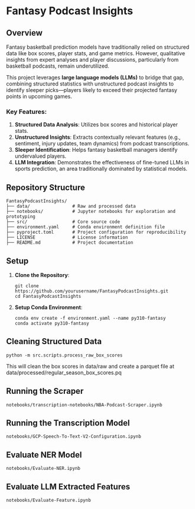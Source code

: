 # Fantasy Podcast Insights

## Overview

Fantasy basketball prediction models have traditionally relied on structured data like box scores, player stats, and game metrics. However, qualitative insights from expert analyses and player discussions, particularly from basketball podcasts, remain underutilized. 

This project leverages **large language models (LLMs)** to bridge that gap, combining structured statistics with unstructured podcast insights to identify sleeper picks—players likely to exceed their projected fantasy points in upcoming games.

### Key Features:
1. **Structured Data Analysis**: Utilizes box scores and historical player stats.
2. **Unstructured Insights**: Extracts contextually relevant features (e.g., sentiment, injury updates, team dynamics) from podcast transcriptions.
3. **Sleeper Identification**: Helps fantasy basketball managers identify undervalued players.
4. **LLM Integration**: Demonstrates the effectiveness of fine-tuned LLMs in sports prediction, an area traditionally dominated by statistical models.

## Repository Structure

```plaintext
FantasyPodcastInsights/
├── data/                # Raw and processed data
├── notebooks/           # Jupyter notebooks for exploration and prototyping
├── src/                 # Core source code
├── environment.yaml     # Conda environment definition file
├── pyproject.toml       # Project configuration for reproducibility
├── LICENSE              # License information
├── README.md            # Project documentation
```

## Setup
1. **Clone the Repository**:
   ```
   git clone https://github.com/yourusername/FantasyPodcastInsights.git
   cd FantasyPodcastInsights
   ```

2. **Setup Conda Environment**:
   ```
   conda env create -f environment.yaml --name py310-fantasy
   conda activate py310-fantasy
   ```

## Cleaning Structured Data
```
python -m src.scripts.process_raw_box_scores
```
This will clean the box scores in data/raw and create a parquet file at data/processed/regular_season_box_scores.pq

## Running the Scraper
```
notebooks/transcription-notebooks/NBA-Podcast-Scraper.ipynb
```

## Running the Transcription Model
```
notebooks/GCP-Speech-To-Text-V2-Configuration.ipynb
```

## Evaluate NER Model
```
notebooks/Evaluate-NER.ipynb
```

## Evaluate LLM Extracted Features
```
notebooks/Evaluate-Feature.ipynb
```